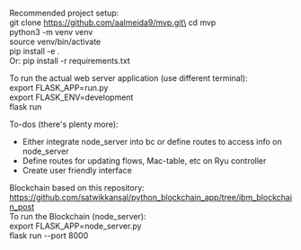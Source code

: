 Recommended project setup: \
git clone https://github.com/aalmeida9/mvp.git\
cd mvp\
python3 -m venv venv\
source venv/bin/activate\
pip install -e . \
Or: pip install -r requirements.txt

To run the actual web server application (use different terminal):\
export FLASK_APP=run.py\
export FLASK_ENV=development\
flask run

To-dos (there's plenty more):
* Either integrate node_server into bc or define routes to access info on node_server
* Define routes for updating flows, Mac-table, etc on Ryu controller
* Create user friendly interface

Blockchain based on this repository:\
https://github.com/satwikkansal/python_blockchain_app/tree/ibm_blockchain_post \
To run the Blockchain (node_server):\
export FLASK_APP=node_server.py\
flask run --port 8000
